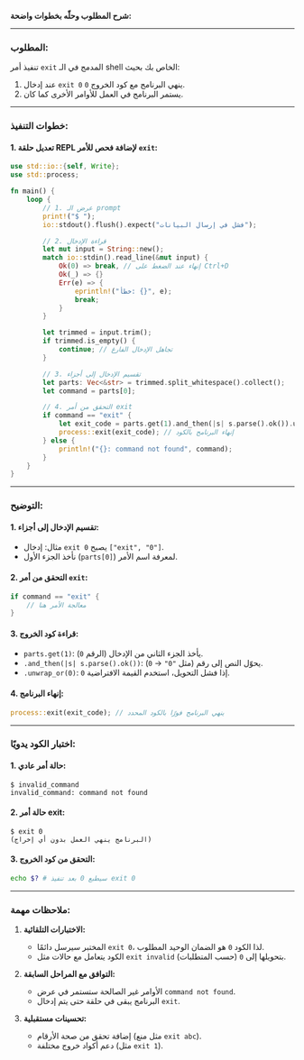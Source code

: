 **شرح المطلوب وحلّه بخطوات واضحة:**

---

### **المطلوب:**
تنفيذ أمر `exit` المدمج في الـ shell الخاص بك بحيث:
1. عند إدخال `exit 0` ينهي البرنامج مع كود الخروج `0`.
2. يستمر البرنامج في العمل للأوامر الأخرى كما كان.

---

### **خطوات التنفيذ:**

#### 1. تعديل حلقة REPL لإضافة فحص للأمر `exit`:
```rust
use std::io::{self, Write};
use std::process;

fn main() {
    loop {
        // 1. عرض الـ prompt
        print!("$ ");
        io::stdout().flush().expect("فشل في إرسال البيانات");

        // 2. قراءة الإدخال
        let mut input = String::new();
        match io::stdin().read_line(&mut input) {
            Ok(0) => break, // إنهاء عند الضغط على Ctrl+D
            Ok(_) => {}
            Err(e) => {
                eprintln!("خطأ: {}", e);
                break;
            }
        }

        let trimmed = input.trim();
        if trimmed.is_empty() {
            continue; // تجاهل الإدخال الفارغ
        }

        // 3. تقسيم الإدخال إلى أجزاء
        let parts: Vec<&str> = trimmed.split_whitespace().collect();
        let command = parts[0];

        // 4. التحقق من أمر exit
        if command == "exit" {
            let exit_code = parts.get(1).and_then(|s| s.parse().ok()).unwrap_or(0);
            process::exit(exit_code); // إنهاء البرنامج بالكود
        } else {
            println!("{}: command not found", command);
        }
    }
}
```

---

### **التوضيح:**

#### 1. تقسيم الإدخال إلى أجزاء:
- مثال: إدخال `exit 0` يصبح `["exit", "0"]`.
- نأخذ الجزء الأول (`parts[0]`) لمعرفة اسم الأمر.

#### 2. التحقق من أمر `exit`:
```rust
if command == "exit" {
    // معالجة الأمر هنا
}
```

#### 3. قراءة كود الخروج:
- `parts.get(1)`: يأخذ الجزء الثاني من الإدخال (الرقم `0`).
- `.and_then(|s| s.parse().ok())`: يحوّل النص إلى رقم (مثل `"0"` → `0`).
- `.unwrap_or(0)`: إذا فشل التحويل، استخدم القيمة الافتراضية `0`.

#### 4. إنهاء البرنامج:
```rust
process::exit(exit_code); // ينهي البرنامج فورًا بالكود المحدد
```

---

### **اختبار الكود يدويًا:**

#### 1. حالة أمر عادي:
```
$ invalid_command
invalid_command: command not found
```

#### 2. حالة أمر exit:
```
$ exit 0
(البرنامج ينهي العمل بدون أي إخراج)
```

#### 3. التحقق من كود الخروج:
```bash
echo $? # سيطبع 0 بعد تنفيذ exit 0
```

---

### **ملاحظات مهمة:**

1. **الاختبارات التلقائية:**
   - المختبر سيرسل دائمًا `exit 0`، لذا الكود `0` هو الضمان الوحيد المطلوب.
   - الكود يتعامل مع حالات مثل `exit invalid` بتحويلها إلى `0` (حسب المتطلبات).

2. **التوافق مع المراحل السابقة:**
   - الأوامر غير الصالحة ستستمر في عرض `command not found`.
   - البرنامج يبقى في حلقة حتى يتم إدخال `exit`.

3. **تحسينات مستقبلية:**
   - إضافة تحقق من صحة الأرقام (مثل منع `exit abc`).
   - دعم أكواد خروج مختلفة (مثل `exit 1`).